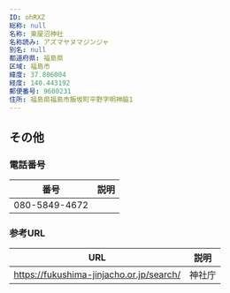 ```yaml
---
ID: ohRXZ
総称: null
名称: 東屋沼神社
名称読み: アズマヤヌマジンジャ
別名: null
都道府県: 福島県
区域: 福島市
緯度: 37.806004
経度: 140.443192
郵便番号: 9600231
住所: 福島県福島市飯坂町平野字明神脇1
---
```


## その他

### 電話番号

| 番号          | 説明 |
| ------------- | ---- |
| 080-5849-4672 |      |

### 参考URL

| URL                                      | 説明   |
| ---------------------------------------- | ------ |
| https://fukushima-jinjacho.or.jp/search/ | 神社庁 |

